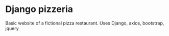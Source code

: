 # Django pizzeria

Basic website of a fictional pizza restaurant.
Uses Django, axios, bootstrap, jquery
